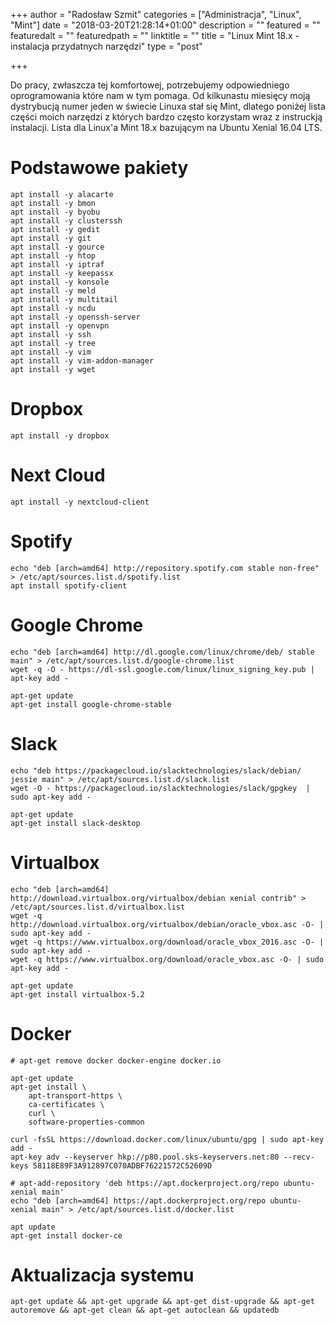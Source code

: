 +++
author = "Radosław Szmit"
categories = ["Administracja", "Linux", "Mint"]
date = "2018-03-20T21:28:14+01:00"
description = ""
featured = ""
featuredalt = ""
featuredpath = ""
linktitle = ""
title = "Linux Mint 18.x - instalacja przydatnych narzędzi"
type = "post"

+++

Do pracy, zwłaszcza tej komfortowej, potrzebujemy odpowiedniego oprogramowania które nam w tym pomaga. Od kilkunastu miesięcy moją dystrybucją numer jeden w świecie Linuxa stał się Mint, dlatego poniżej lista części moich narzędzi z których bardzo często korzystam wraz z instruckją instalacji. Lista dla Linux'a Mint 18.x bazującym na Ubuntu Xenial 16.04 LTS.

# Podstawowe pakiety

~~~shell
apt install -y alacarte
apt install -y bmon
apt install -y byobu
apt install -y clusterssh
apt install -y gedit
apt install -y git
apt install -y gource
apt install -y htop
apt install -y iptraf
apt install -y keepassx
apt install -y konsole
apt install -y meld
apt install -y multitail
apt install -y ncdu
apt install -y openssh-server
apt install -y openvpn
apt install -y ssh
apt install -y tree
apt install -y vim
apt install -y vim-addon-manager
apt install -y wget
~~~





# Dropbox
~~~shell
apt install -y dropbox
~~~

# Next Cloud
~~~shell
apt install -y nextcloud-client
~~~

# Spotify
~~~shell
echo "deb [arch=amd64] http://repository.spotify.com stable non-free" > /etc/apt/sources.list.d/spotify.list
apt install spotify-client
~~~

# Google Chrome
~~~shell
echo "deb [arch=amd64] http://dl.google.com/linux/chrome/deb/ stable main" > /etc/apt/sources.list.d/google-chrome.list
wget -q -O - https://dl-ssl.google.com/linux/linux_signing_key.pub | apt-key add -

apt-get update
apt-get install google-chrome-stable
~~~

# Slack
~~~shell
echo "deb https://packagecloud.io/slacktechnologies/slack/debian/ jessie main" > /etc/apt/sources.list.d/slack.list
wget -O - https://packagecloud.io/slacktechnologies/slack/gpgkey  | sudo apt-key add -

apt-get update
apt-get install slack-desktop
~~~

# Virtualbox
~~~shell
echo "deb [arch=amd64] http://download.virtualbox.org/virtualbox/debian xenial contrib" > /etc/apt/sources.list.d/virtualbox.list
wget -q http://download.virtualbox.org/virtualbox/debian/oracle_vbox.asc -O- | sudo apt-key add -
wget -q https://www.virtualbox.org/download/oracle_vbox_2016.asc -O- | sudo apt-key add -
wget -q https://www.virtualbox.org/download/oracle_vbox.asc -O- | sudo apt-key add -

apt-get update
apt-get install virtualbox-5.2
~~~

# Docker
~~~shell
# apt-get remove docker docker-engine docker.io

apt-get update
apt-get install \
    apt-transport-https \
    ca-certificates \
    curl \
    software-properties-common
    
curl -fsSL https://download.docker.com/linux/ubuntu/gpg | sudo apt-key add -
apt-key adv --keyserver hkp://p80.pool.sks-keyservers.net:80 --recv-keys 58118E89F3A912897C070ADBF76221572C52609D

# apt-add-repository 'deb https://apt.dockerproject.org/repo ubuntu-xenial main'
echo "deb [arch=amd64] https://apt.dockerproject.org/repo ubuntu-xenial main" > /etc/apt/sources.list.d/docker.list

apt update
apt-get install docker-ce
~~~


# Aktualizacja systemu
~~~shell
apt-get update && apt-get upgrade && apt-get dist-upgrade && apt-get autoremove && apt-get clean && apt-get autoclean && updatedb
~~~
